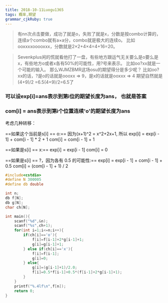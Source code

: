 ```yaml
---
title: 2018-10-11Luogu1365
tags: 概率,期望
grammar_cjkRuby: true
---
```


>有nn次点击要做，成功了就是o，失败了就是x，分数是按combo计算的，连续a个combo就有a×a分，combo就是极大的连续o。
比如ooxxxxooooxxx，分数就是2×2+4×4=4+16=20。

>Sevenkplus闲的慌就看他打了一盘，有些地方跟运气无关要么是o要么是x，有些地方o或者x各有50%的可能性，用?号来表示。
>比如oo?xx就是一个可能的输入。 那么WJMZBMR这场osu的期望得分是多少呢？
>比如oo?xx的话，?是o的话就是oooxx => 9，是x的话就是ooxxx => 4
>期望自然就是(4+9)/2 =6.5(4+9)/2=6.5了

### **可以设exp[i]=ans表示到第i位的期望长度为ans， 也就是答案**

### **com[i] = ans表示到第i个位置连续'o'的期望长度为ans**

考虑几种转移：

==如果这个当前是s[i] == o:==
因为(x+1)^2 = x^2+2x+1, 所以
exp[i] = exp[i - 1] + com[i - 1] * 2 + 1
com[i] = com[i - 1] + 1

==如果是s[i] == x:==
exp[i] = exp[i - 1]
com[i] = 0

==如果是s[i] == ?，因为各有 0.5 的可能性:==
exp[i] = exp[i - 1] + com[i - 1] + 0.5
com[i] = (com[i - 1] + 1) / 2



~~~cpp
#include<cstdio>
#define N 300005
#define db double

int n;
db f[N];
db g[N];
char ch[N];

int main(){
    scanf("%d",&n);
    scanf("%s",ch+1);
    for(int i=1;i<=n;i++){
        if(ch[i]=='o'){
            f[i]=f[i-1]+2*g[i-1]+1;
            g[i]=g[i-1]+1;
        } else if(ch[i]=='x'){
            f[i]=f[i-1];
            g[i]=0;
        } else{
            g[i]=(g[i-1]+1)/2.0;
            f[i]=0.5*f[i-1]+0.5*(f[i-1]+2*g[i-1]+1);
        }
    }
    printf("%.4lf\n",f[n]);
    return 0;
}
~~~
